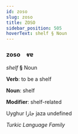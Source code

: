 ```yaml
---
id: zoso
slug: zoso
title: ZOSO
sidebar_position: 505
hoverText: shelf § Noun
---
```


### zoso&emsp;<span kind="abugida">ⱴɐ</span>

*shelf* **§** Noun

**Verb**: to be a shelf

**Noun**: shelf

**Modifier**: shelf-related

Uyghur جازا jaza undefined

*Turkic Language Family*